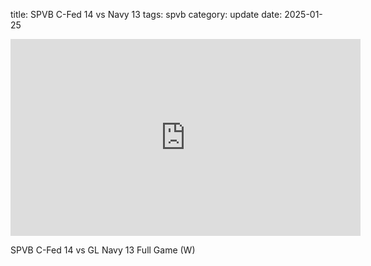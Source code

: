 title: SPVB C-Fed 14 vs Navy 13
tags: spvb
category: update
date: 2025-01-25

<iframe width="560" height="315" src="https://www.youtube.com/embed/mVkwXeBTeik?si=yy2fqgWJNKhhjxtq" title="YouTube video player" frameborder="0" allow="accelerometer; autoplay; clipboard-write; encrypted-media; gyroscope; picture-in-picture; web-share" referrerpolicy="strict-origin-when-cross-origin" allowfullscreen></iframe>

SPVB C-Fed 14 vs GL Navy 13 Full Game (W)

